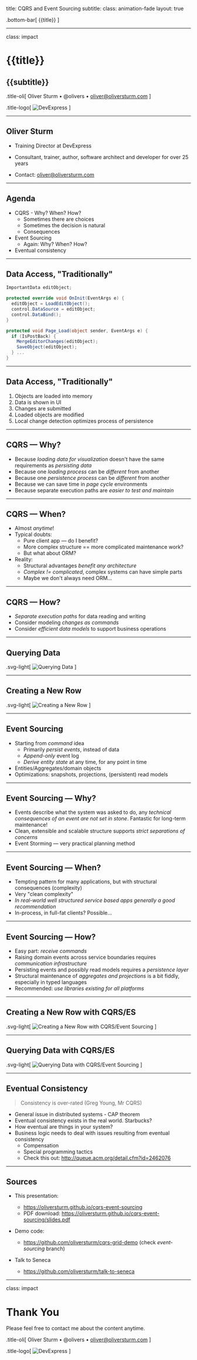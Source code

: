 title: CQRS and Event Sourcing
subtitle:
class: animation-fade
layout: true

<!-- This slide will serve as the base layout for all your slides -->

.bottom-bar[
{{title}}
]

---

class: impact

# {{title}}

## {{subtitle}}

.title-oli[
Oliver Sturm &bull; @olivers &bull; oliver@oliversturm.com
]

.title-logo[
<img src="template/devexpress.png" id="devexpress" alt="DevExpress">
]

---

## Oliver Sturm

- Training Director at DevExpress
- Consultant, trainer, author, software architect and developer for over 25 years

- Contact: oliver@oliversturm.com

---

## Agenda

- CQRS - Why? When? How?
  - Sometimes there are choices
  - Sometimes the decision is natural
  - Consequences
- Event Sourcing
  - Again: Why? When? How?
- Eventual consistency

---

## Data Access, "Traditionally"

```cs
ImportantData editObject;

protected override void OnInit(EventArgs e) {
  editObject = LoadEditObject();
  control.DataSource = editObject;
  control.DataBind();
}

protected void Page_Load(object sender, EventArgs e) {
  if (IsPostBack) {
    MergeEditorChanges(editObject);
    SaveObject(editObject);
  } ...
}
```

---

## Data Access, "Traditionally"

1. Objects are loaded into memory
1. Data is shown in UI
1. Changes are submitted
1. Loaded objects are modified
1. Local change detection optimizes process of persistence

---

## CQRS &mdash; Why?

- Because _loading data for visualization_ doesn't have the same requirements as _persisting data_
- Because one _loading process_ can be _different_ from another
- Because one _persistence process_ can be _different_ from another
- Because we can save time in _page cycle_ environments
- Because separate execution paths are _easier to test and maintain_

---

## CQRS &mdash; When?

- Almost _anytime_!
- Typical doubts:
  - Pure client app &mdash; do I benefit?
  - More complex structure == more complicated maintenance work?
  - But what about ORM?
- Reality:
  - Structural advantages _benefit any architecture_
  - _Complex != complicated_, complex systems can have simple parts
  - Maybe we don't always need ORM...

---

## CQRS &mdash; How?

- _Separate execution paths_ for data reading and writing
- Consider modeling _changes as commands_
- Consider _efficient data models_ to support business operations

---

## Querying Data

.svg-light[
![Querying Data](query.svg)
]

---

## Creating a New Row

.svg-light[
![Creating a New Row](create-new-row.svg)
]

---

## Event Sourcing

- Starting from _command_ idea
  - Primarily _persist events_, instead of data
  - _Append-only_ event log
  - _Derive entity state_ at any time, for any point in time
- Entities/Aggregates/domain objects
- Optimizations: snapshots, projections, (persistent) read models

---

## Event Sourcing &mdash; Why?

- Events describe what the system was asked to do, any _technical consequences of an event are not set in stone_. Fantastic for long-term maintenance!
- Clean, extensible and scalable structure supports _strict separations of concerns_
- Event Storming &mdash; very practical planning method

---

## Event Sourcing &mdash; When?

- Tempting pattern for many applications, but with structural consequences (complexity)
- Very "clean complexity"
- _In real-world well structured service based apps generally a good recommendation_
- In-process, in full-fat clients? Possible...

---

## Event Sourcing &mdash; How?

- Easy part: _receive commands_
- Raising domain events across service boundaries requires _communication infrastructure_
- Persisting events and possibly read models requires a _persistence layer_
- Structural maintenance of _aggregates and projections_ is a bit fiddly, especially in typed languages
- Recommended: _use libraries existing for all platforms_

---

## Creating a New Row with CQRS/ES

.svg-light[
![Creating a New Row with CQRS/Event Sourcing](es-create-new-row.svg)
]

---

## Querying Data with CQRS/ES

.svg-light[
![Querying Data with CQRS/Event Sourcing](es-query.svg)
]

---

## Eventual Consistency

> Consistency is over-rated (Greg Young, Mr CQRS)

- General issue in distributed systems - CAP theorem
- Eventual consistency exists in the real world. Starbucks?
- How eventual are things in your system?
- Business logic needs to deal with issues resulting from eventual consistency
  - Compensation
  - Special programming tactics
  - Check this out: http://queue.acm.org/detail.cfm?id=2462076

---

## Sources

- This presentation:

  - https://oliversturm.github.io/cqrs-event-sourcing
  - PDF download: https://oliversturm.github.io/cqrs-event-sourcing/slides.pdf

- Demo code:

  - https://github.com/oliversturm/cqrs-grid-demo (check _event-sourcing_ branch)

- Talk to Seneca

  - https://github.com/oliversturm/talk-to-seneca

---

class: impact

# Thank You

Please feel free to contact me about the content anytime.

.title-oli[
Oliver Sturm &bull; @olivers &bull; oliver@oliversturm.com
]

.title-logo[
<img src="template/devexpress.png" id="devexpress" alt="DevExpress">
]
